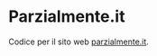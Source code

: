 # Parzialmente.it

Codice per il sito web [parzialmente.it].

[parzialmente.it]: http://parzialmente.it/
